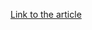 [Link to the article](https://www.cisa.gov/news-events/alerts/2025/04/15/cisa-releases-nine-industrial-control-systems-advisories)
